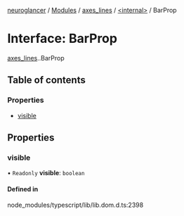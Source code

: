 [neuroglancer](../README.md) / [Modules](../modules.md) / [axes\_lines](../modules/axes_lines.md) / [<internal\>](../modules/axes_lines._internal_.md) / BarProp

# Interface: BarProp

[axes_lines](../modules/axes_lines.md).[<internal>](../modules/axes_lines._internal_.md).BarProp

## Table of contents

### Properties

- [visible](axes_lines._internal_.BarProp.md#visible)

## Properties

### visible

• `Readonly` **visible**: `boolean`

#### Defined in

node_modules/typescript/lib/lib.dom.d.ts:2398
